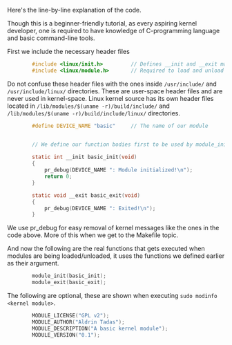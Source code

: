 Here's the line-by-line explanation of the code.

Though this is a beginner-friendly tutorial, as every aspiring kernel developer, one is required to have knowledge of C-programming language and basic command-line tools.

First we include the necessary header files
```c
		#include <linux/init.h>			// Defines __init and __exit macros
		#include <linux/module.h>		// Required to load and unload modules
```
Do not confuse these header files with the ones inside `/usr/include/` and `/usr/include/linux/` directories. These are user-space header files and are never used in kernel-space. Linux kernel source has its own header files located in `/lib/modules/$(uname -r)/build/include/` and `/lib/modules/$(uname -r)/build/include/linux/` directories.

```c
		#define DEVICE_NAME "basic"		// The name of our module


		// We define our function bodies first to be used by module_init() and module_exit() later in the code.
		
		static int __init basic_init(void)
		{
			pr_debug(DEVICE_NAME ": Module initialized!\n");
			return 0;
		}

		static void __exit basic_exit(void)
		{
			pr_debug(DEVICE_NAME ": Exited!\n");
		}
```
We use pr_debug for easy removal of kernel messages like the ones in the code above. More of this when we get to the Makefile topic.

And now the following are the real functions that gets executed when modules are being loaded/unloaded, it uses the functions we defined earlier as their argument.

```c
		module_init(basic_init);
		module_exit(basic_exit);
```
The following are optional, these are shown when executing `sudo modinfo <kernel module>`.
```c
		MODULE_LICENSE("GPL v2");
		MODULE_AUTHOR("Aldrin Tadas");
		MODULE_DESCRIPTION("A basic kernel module");
		MODULE_VERSION("0.1");
```
